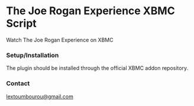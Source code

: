 The Joe Rogan Experience XBMC Script
=======================

Watch The Joe Rogan Experience on XBMC

### Setup/Installation

The plugin should be installed through the official XBMC addon repository.

### Contact

lextoumbourou@gmail.com
